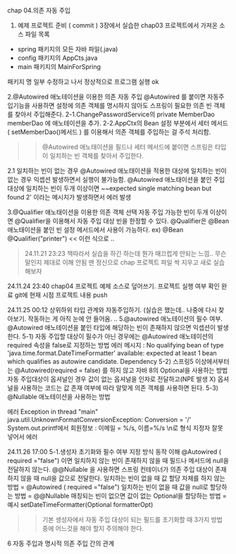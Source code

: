 chap 04.의존 자동 주입
 
1. 예제 프로젝트 준비 ( commit ) 
 3장에서 실습한 chap03 프로젝트에서 가져온 소스 파일 목록 
 - spring 패키지의 모든 자바 파일(.java) 
 - config 패키지의 AppCts.java
 - main 패키지의 MainForSpring

 패키지 명 일부 수정하고 나서 정상적으로 프로그램 실행 ok 


2.@Autowired 애노테이션을 이용한 의존 자동 주입 
 @Autowired 를 붙이면 자동주입기능을 사용하면 설정에 의존 객체를 명시하지 않아도 스프링이 필요한 의존 빈 객체를 찾아서 주입해준다.
 2-1.ChangePasswordService의 private MemberDao memberDao 에 애노테이션을 추가.
 2-2.AppCtx의 Bean 설정 부분에서 세터 메서드 ( setMemberDao()메서드 ) 를 이용해서 의존 객체를 주입하는 걸 주석 처리함.
>> @Autowired 애노태이션을 필드나 세터 메서드에 붙이면 스프링은 타입이 일치하는 빈 객체를 찾아서 주입한다.

2.1 일치하는 빈이 없는 경우 
@Autowired 애노태이션을 적용한 대상에 일치하는 빈이 없는 경우 익셉션 발생하면서 실행이 불가능함.
@Autowired 애노태이션을 붙인 주입 대상에 일치하는 빈이 두개 이상이면 ~~expected single matching bean but found 2' 
이라는 메시지가 발생하면서 에러 발생

3.@Qualifier 애노태이션을 이용한 의존 객체 선택 
자동 주입 가능한 빈이 두개 이상이면 @Qualifier을 이용해서 자동 주입 대상 빈을 한정할 수 있다.
@Qualifier은 @Bean 애노태이션을 붙인 빈 설정 메서드에서 사용이 가능하다. 
 ex) 
@Bean
@Qualifier("printer")   << 이런 식으로 ..


> 24.11.21 23:23
> 책따라서 실습을 하긴 하는데 뭔가 매끄럽게 안되는 느낌..
> 무슨 말인지 제대로 이해 안됨
> 맨 정신으로 chap 프로젝트 파일 싹 지우고 새로 실습해보자 
> 
> 
24.11.24 23:40
chap04 프로젝트 예제 소스로 덮어쓰기. 
프로젝트 실행 여부 확인 완료 
git에 현재 시점 프로젝트 내용 push 

24.11.25 00:12
상위하위 타입 관계와 자동주입하기.  (실습은 했는데.. 나중에 다시 찾아보기. 작동하는 게 아직 눈에 안 들어옴. ..
5.@autowired 애노테이션의 필수 여부.
@Autowired 애노테이션을 붙인 타입에 해당하는 빈이 존재하지 않으면 익셉션이 발생한다.
5-1) 자동 주입할 대상이 필수가 아닌 경우에는 	@Autowired 애노테이션의 required 속성을 false로 지정하는 방법 
에러 메시지 : No qualifying bean of type 'java.time.format.DateTimeFormatter' available: expected at least 1 bean which qualifies as autowire candidate. Dependency 
5-2) 스프링5 이상에서부터는 @Autowired(required = false) 를 하지 않고 자바 8의 Optional을 사용하는 방법 
자동 주입대상이 옵셔널인 경우 값이 없는 옵셔널을 인자로 전달하고(NPE 발생 X) 옵셔널을 사용하는 코드는
값 존재 여부에 따라 알맞게 의존 객체를 사용하면 된다.
5-3) @Nullable 애노테이션을 사용하는 방법 


에러 Exception in thread "main" java.util.UnknownFormatConversionException: Conversion = '/'
System.out.printf에서 회원정보 : 이메일 = %/s, 이름=%/s \n로 형식 지정자 잘못 넣어서 에러 

24.11.26 17:00
5-1.생성자 초기화와 필수 여부 지정 방식 동작 이해
@Autowired  ( required ="false") 이면 일치하지 않는 빈이 존재하지 않을 때 필드나 메서드에 null을 전달하지 않는다.
@@Nullable 을 사용하면 스프링 컨테이너가 의존 주입 대상이 존재하지 않을 때 null을 값으로 전달한다. 
일치하는 빈이 없을 때 값 할당 자체를 하지 않는 방법 = @Autowired  ( required ="false") 
일치하는 빈이 없을 때 값을 null로 할당하는 방법 = @@Nullable
매칭되는 빈이 없으면 값이 없는 Optional을 할당하는 방법 = 예시 setDateTimeFormatter(Optional<DateTimeFormatter> formatterOpt) 
 >> 기본 생성자에서 자동 주입 대상이 되는 필드를 초기화할 때 3가지 방법 중에 어느것을 해야 할지 주의해야 한다.


6
자동 주입과 명시적 의존 주입 간의 관계 



